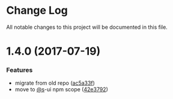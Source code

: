 # Change Log

All notable changes to this project will be documented in this file.

<a name="1.4.0"></a>
# 1.4.0 (2017-07-19)


### Features

* migrate from old repo ([ac5a33f](https://github.com/SUI-Components/sui-components/commit/ac5a33f))
* move to [@s](https://github.com/s)-ui npm scope ([42e3792](https://github.com/SUI-Components/sui-components/commit/42e3792))



